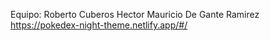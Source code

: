 Equipo: 
Roberto Cuberos
Hector Mauricio De Gante Ramirez
https://pokedex-night-theme.netlify.app/#/
